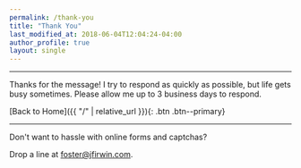 ```yaml
---
permalink: /thank-you
title: "Thank You"
last_modified_at: 2018-06-04T12:04:24-04:00
author_profile: true
layout: single
---
```

---
Thanks for the message! I try to respond as quickly as possible, but life gets busy sometimes. Please allow me up to 3 business days to respond.

[Back to Home]({{ "/" | relative_url }}){: .btn .btn--primary}

---
Don't want to hassle with online forms and captchas?

Drop a line at [foster@jfirwin.com](mailto:"foster@jfirwin.com").
